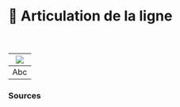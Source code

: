 # 📶 Articulation de la ligne

  
### &nbsp;

|![](links/set-line-articulation/links/0-Ligne2.gif) |
|:---:|
| Abc |



### Sources

<!-- - **Prénom Nom**  
  *Titre*, 0000 -->

<!-- [^1]: Adrian Frutiger, *Type, Sign, Symbol*, 1980 -->

